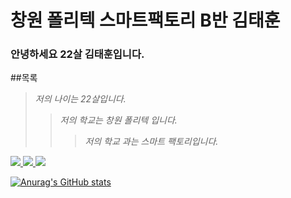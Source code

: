 # 창원 폴리텍 스마트팩토리 B반 김태훈

### 안녕하세요 22살 김태훈입니다.


##목록
>_저의 나이는 22살입니다._
> > _저의 학교는 창원 폴리텍 입니다._
> > > _저의 학교 과는 스마트 팩토리입니다._

<a href="https://www.youtube.com/watch?v=acVLMP3sa9s"><img src="https://img.shields.io/badge/좋아하는 음악-FF0000?style=flat-square&logo=FF0000&logoColor=RED"/>
<a href="https://github.com/Taehoon20"><img src="https://img.shields.io/badge/나의 깃허브-181717?style=flat-square&logo=1817170&logoColor=blaCK"/>
<a href="https://www.kopo.ac.kr/changwon/index.do"><img src="https://img.shields.io/badge/나의 학교-4285F4?style=flat-square&logo=4285F4&logoColor=blue"/>


![Anurag's GitHub stats](https://github-readme-stats.vercel.app/api?username=Taehoon20)




